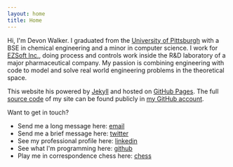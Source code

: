 ```yaml
---
layout: home
title: Home
---
```


Hi, I'm Devon Walker. I graduated from the [University of Pittsburgh][pitt che] with a BSE in chemical engineering and a minor in computer science. I work for [EZSoft Inc.][ezsoft], doing process and controls work inside the R&amp;D laboratory of a major pharmaceutical company. My passion is combining engineering with code to model and solve real world engineering problems in the theoretical space.

This website his powered by [Jekyll][] and hosted on [GitHub Pages][]. The full [source code][blog source] of my site can be found publicly in [my GitHub account][github].

Want to get in touch?

- Send me a long message here: <!-- http://obfuscateplease.com/ --><a href="mailto:{% include email.html %}">email</a>
- Send me a brief message here:  [twitter][]
- See my professional profile here: [linkedin][]
- See what I'm programming here: [github][]
- Play me in correspondence chess here: [chess][]

[blog source]: https://github.com/devonwa/devonwa.github.io "Blog Source Code"
[chess]: http://www.chess.com/members/view/devonwa "Chess.com"
[ezsoft]: http://ezsoft-inc.com "EZSoft Inc."
[github]: https://github.com/devonwa "GitHub Profile"
[GitHub Pages]: https://pages.github.com/ "GitHub Pages"
[Jekyll]: http://jekyllrb.com/ "Jekyll"
[linkedin]: https://www.linkedin.com/in/devonwalker "LinkedIn"
[pitt che]: http://www.engineering.pitt.edu/chemical/ "U. of Pitt ChemE"
[twitter]: https://twitter.com/devwalk "Twitter"
